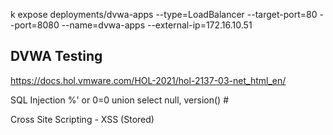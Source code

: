 k expose deployments/dvwa-apps --type=LoadBalancer --target-port=80 --port=8080 --name=dvwa-apps --external-ip=172.16.10.51


## DVWA Testing

https://docs.hol.vmware.com/HOL-2021/hol-2137-03-net_html_en/

SQL Injection
%' or 0=0 union select null, version() #

Cross Site Scripting - XSS (Stored)
<script>alert("XSS Exploit Test")</script>
